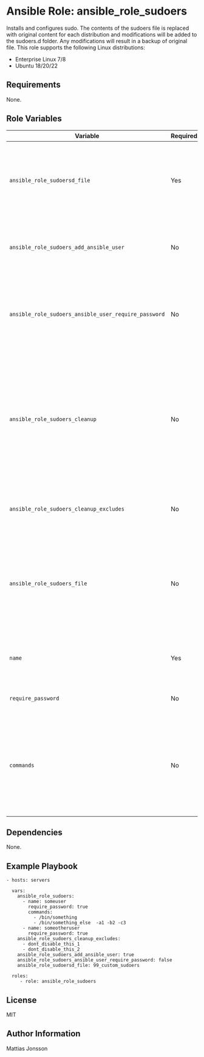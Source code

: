 Ansible Role: ansible_role_sudoers
=========

Installs and configures sudo. The contents of the sudoers file is replaced with original content for each distribution and modifications will be added to the sudoers.d folder. Any modifications will result in a backup of original file. This role supports the following Linux distributions:

<ul>
<li>Enterprise Linux 7/8
<li>Ubuntu 18/20/22
</ul>

Requirements
------------

None.

Role Variables
--------------

| Variable | Required | Default | Comments |
| -------- | -------- | ------- | -------- |
| `ansible_role_sudoersd_file` | Yes | | This variable contains the name of the sudoers file which will be created under sudoers.d directory. |
| `ansible_role_sudoers_add_ansible_user` | No | True | Boolean to select whether to add the ansible user to sudoers.d. |
| `ansible_role_sudoers_ansible_user_require_password` | No | True | Boolean to select whether ansible user will be prompted for password for sudo operations. |
| `ansible_role_sudoers_cleanup` | No | True | Boolean to select whether to cleanup any file in sudoers.d directory which is not created by this role. Any cleanedup file will be renamed with extension .disabled |
| `ansible_role_sudoers_cleanup_excludes` | No | [] | List of filename to exclude from the cleanup operation. |
| `ansible_role_sudoers_file` | No | `defaults/main.yml` contains a list covering some versions  | A list of sha256 checksums for VMware Tools ISO files, format is version-build: sha256sum. Please verify and update this as needed. |
| `name` | Yes | | Configures sudoers target, this can be a user or group. |
| `require_password` | No | False | Require password for sudo operations. |
| `commands` | No | | List of optional allowed sudo commands with or without arguments, NOEXEC will be added to each sudo command. |

Dependencies
------------

None.

Example Playbook
----------------


    - hosts: servers

      vars:
        ansible_role_sudoers:
          - name: someuser
            require_password: true
            commands:
              - /bin/something
              - /bin/something_else  -a1 -b2 -c3
          - name: someotheruser
            require_password: true
        ansible_role_sudoers_cleanup_excludes:
          - dont_disable_this_1
          - dont_disable_this_2
        ansible_role_sudoers_add_ansible_user: true
        ansible_role_sudoers_ansible_user_require_password: false
        ansible_role_sudoersd_file: 99_custom_sudoers

      roles:
         - role: ansible_role_sudoers

License
-------

MIT

Author Information
------------------

Mattias Jonsson
